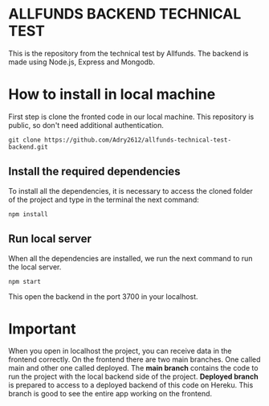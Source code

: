# ALLFUNDS BACKEND TECHNICAL TEST 

This is the repository from the technical test by Allfunds. The backend is made using Node.js, Express and Mongodb.


# How to install in local machine

First step is clone the fronted code in our local machine. This repository is public, so don't need additional authentication.

    git clone https://github.com/Adry2612/allfunds-technical-test-backend.git

## Install the required dependencies

To install all the dependencies, it is necessary to access the cloned folder of the project and type in the terminal the next command:

    npm install

## Run local server

When all the dependencies are installed, we run the next command to run the local server.

    npm start

This open the backend in the port 3700 in your localhost.

# Important

When you open in localhost the project, you can receive data in the frontend correctly. On the frontend there are two main branches. One called main and other one called deployed. The **main branch** contains the code to run the project with the local backend side of the project.
**Deployed branch** is prepared to access to a deployed backend of this code on Hereku.
This branch is good to see the entire app working on the frontend.
